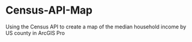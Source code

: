 # Census-API-Map
Using the Census API to create a map of the median household income by US county in ArcGIS Pro

